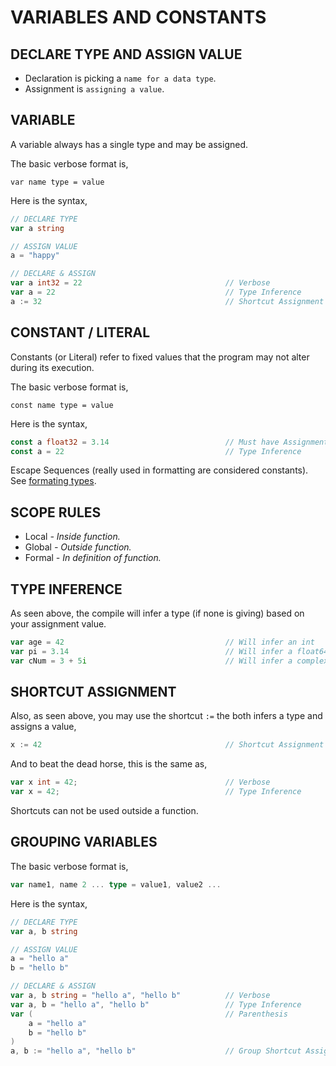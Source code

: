 # VARIABLES AND CONSTANTS

## DECLARE TYPE AND ASSIGN VALUE

* Declaration is picking a `name for a data type`.
* Assignment is `assigning a value`.

## VARIABLE

A variable always has a single type and may be assigned.

The basic verbose format is,

```
var name type = value
```

Here is the syntax,

```go
// DECLARE TYPE
var a string

// ASSIGN VALUE
a = "happy"

// DECLARE & ASSIGN
var a int32 = 22                                // Verbose
var a = 22                                      // Type Inference
a := 32                                         // Shortcut Assignment
```

## CONSTANT / LITERAL

Constants (or Literal) refer to fixed values that the
program may not alter during its execution.

The basic verbose format is,

```
const name type = value
```

Here is the syntax,

```go
const a float32 = 3.14                          // Must have Assignment
const a = 22                                    // Type Inference
```

Escape Sequences (really used in formatting are considered constants).
See [formating types](https://github.com/JeffDeCola/my-cheat-sheets/tree/master/software/development/languages/go-cheat-sheet/formating-types.md).

## SCOPE RULES

* Local _- Inside function._
* Global _- Outside function._
* Formal _- In definition of function._

## TYPE INFERENCE

As seen above, the compile will infer a type (if none is giving)
based on your assignment value.

```go
var age = 42                                    // Will infer an int
var pi = 3.14                                   // Will infer a float64
var cNum = 3 + 5i                               // Will infer a complex128
```

## SHORTCUT ASSIGNMENT

Also, as seen above, you may use the shortcut `:=`
the both infers a type and assigns a value,

```go
x := 42                                         // Shortcut Assignment
```

And to beat the dead horse, this is the same as,

```go
var x int = 42;                                 // Verbose
var x = 42;                                     // Type Inference
```

Shortcuts can not be used outside a function.

## GROUPING VARIABLES

The basic verbose format is,

```go
var name1, name 2 ... type = value1, value2 ...
```

Here is the syntax,

```go
// DECLARE TYPE
var a, b string

// ASSIGN VALUE
a = "hello a"
b = "hello b"

// DECLARE & ASSIGN
var a, b string = "hello a", "hello b"          // Verbose
var a, b = "hello a", "hello b"                 // Type Inference
var (                                           // Parenthesis
    a = "hello a"
    b = "hello b"
)
a, b := "hello a", "hello b"                    // Group Shortcut Assignment
```
